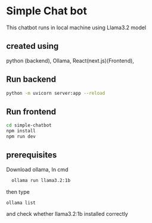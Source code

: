 # Simple Chat bot 
This chatbot runs in local machine using Llama3.2 model
## created using 
python (backend), Ollama, React(next.js)(Frontend),

## Run backend
```bash
python -m uvicorn server:app --reload
```

## Run frontend
```bash
cd simple-chatbot
npm install
npm run dev
```

## prerequisites
Download ollama, 
  In cmd
```bash
  ollama run llama3.2:1b
```
  then type 
  ```bash
  ollama list
```
  and check whether llama3.2:1b installed correctly

